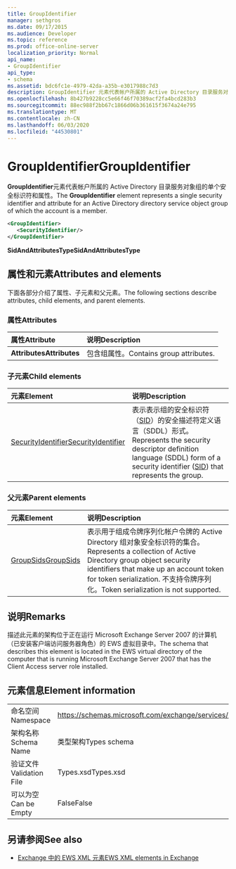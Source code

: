 ```yaml
---
title: GroupIdentifier
manager: sethgros
ms.date: 09/17/2015
ms.audience: Developer
ms.topic: reference
ms.prod: office-online-server
localization_priority: Normal
api_name:
- GroupIdentifier
api_type:
- schema
ms.assetid: bdc6fc1e-4979-42da-a35b-e3017988c7d3
description: GroupIdentifier 元素代表帐户所属的 Active Directory 目录服务对象组的单个安全标识符和属性。
ms.openlocfilehash: 8b427b9228cc5e66f46f70389acf2fa4bcd283b3
ms.sourcegitcommit: 88ec988f2bb67c1866d06b361615f3674a24e795
ms.translationtype: MT
ms.contentlocale: zh-CN
ms.lasthandoff: 06/03/2020
ms.locfileid: "44530801"
---
```

# <a name="groupidentifier"></a><span data-ttu-id="afdbc-103">GroupIdentifier</span><span class="sxs-lookup"><span data-stu-id="afdbc-103">GroupIdentifier</span></span>

<span data-ttu-id="afdbc-104">**GroupIdentifier**元素代表帐户所属的 Active Directory 目录服务对象组的单个安全标识符和属性。</span><span class="sxs-lookup"><span data-stu-id="afdbc-104">The **GroupIdentifier** element represents a single security identifier and attribute for an Active Directory directory service object group of which the account is a member.</span></span> 
  
```xml
<GroupIdentifier>
   <SecurityIdentifier/>
</GroupIdentifier>
```

 <span data-ttu-id="afdbc-105">**SidAndAttributesType**</span><span class="sxs-lookup"><span data-stu-id="afdbc-105">**SidAndAttributesType**</span></span>
## <a name="attributes-and-elements"></a><span data-ttu-id="afdbc-106">属性和元素</span><span class="sxs-lookup"><span data-stu-id="afdbc-106">Attributes and elements</span></span>

<span data-ttu-id="afdbc-107">下面各部分介绍了属性、子元素和父元素。</span><span class="sxs-lookup"><span data-stu-id="afdbc-107">The following sections describe attributes, child elements, and parent elements.</span></span>
  
### <a name="attributes"></a><span data-ttu-id="afdbc-108">属性</span><span class="sxs-lookup"><span data-stu-id="afdbc-108">Attributes</span></span>

|<span data-ttu-id="afdbc-109">**属性**</span><span class="sxs-lookup"><span data-stu-id="afdbc-109">**Attribute**</span></span>|<span data-ttu-id="afdbc-110">**说明**</span><span class="sxs-lookup"><span data-stu-id="afdbc-110">**Description**</span></span>|
|:-----|:-----|
|<span data-ttu-id="afdbc-111">**Attributes**</span><span class="sxs-lookup"><span data-stu-id="afdbc-111">**Attributes**</span></span> <br/> |<span data-ttu-id="afdbc-112">包含组属性。</span><span class="sxs-lookup"><span data-stu-id="afdbc-112">Contains group attributes.</span></span>  <br/> |
   
### <a name="child-elements"></a><span data-ttu-id="afdbc-113">子元素</span><span class="sxs-lookup"><span data-stu-id="afdbc-113">Child elements</span></span>

|<span data-ttu-id="afdbc-114">**元素**</span><span class="sxs-lookup"><span data-stu-id="afdbc-114">**Element**</span></span>|<span data-ttu-id="afdbc-115">**说明**</span><span class="sxs-lookup"><span data-stu-id="afdbc-115">**Description**</span></span>|
|:-----|:-----|
|[<span data-ttu-id="afdbc-116">SecurityIdentifier</span><span class="sxs-lookup"><span data-stu-id="afdbc-116">SecurityIdentifier</span></span>](securityidentifier.md) <br/> |<span data-ttu-id="afdbc-117">表示表示组的安全标识符（[SID](sid.md)）的安全描述符定义语言（SDDL）形式。</span><span class="sxs-lookup"><span data-stu-id="afdbc-117">Represents the security descriptor definition language (SDDL) form of a security identifier ([SID](sid.md)) that represents the group.</span></span>  <br/> |
   
### <a name="parent-elements"></a><span data-ttu-id="afdbc-118">父元素</span><span class="sxs-lookup"><span data-stu-id="afdbc-118">Parent elements</span></span>

|<span data-ttu-id="afdbc-119">**元素**</span><span class="sxs-lookup"><span data-stu-id="afdbc-119">**Element**</span></span>|<span data-ttu-id="afdbc-120">**说明**</span><span class="sxs-lookup"><span data-stu-id="afdbc-120">**Description**</span></span>|
|:-----|:-----|
|[<span data-ttu-id="afdbc-121">GroupSids</span><span class="sxs-lookup"><span data-stu-id="afdbc-121">GroupSids</span></span>](groupsids.md) <br/> |<span data-ttu-id="afdbc-122">表示用于组成令牌序列化帐户令牌的 Active Directory 组对象安全标识符的集合。</span><span class="sxs-lookup"><span data-stu-id="afdbc-122">Represents a collection of Active Directory group object security identifiers that make up an account token for token serialization.</span></span> <span data-ttu-id="afdbc-123">不支持令牌序列化。</span><span class="sxs-lookup"><span data-stu-id="afdbc-123">Token serialization is not supported.</span></span>  <br/> |
   
## <a name="remarks"></a><span data-ttu-id="afdbc-124">说明</span><span class="sxs-lookup"><span data-stu-id="afdbc-124">Remarks</span></span>

<span data-ttu-id="afdbc-125">描述此元素的架构位于正在运行 Microsoft Exchange Server 2007 的计算机（已安装客户端访问服务器角色）的 EWS 虚拟目录中。</span><span class="sxs-lookup"><span data-stu-id="afdbc-125">The schema that describes this element is located in the EWS virtual directory of the computer that is running Microsoft Exchange Server 2007 that has the Client Access server role installed.</span></span>
  
## <a name="element-information"></a><span data-ttu-id="afdbc-126">元素信息</span><span class="sxs-lookup"><span data-stu-id="afdbc-126">Element information</span></span>

|||
|:-----|:-----|
|<span data-ttu-id="afdbc-127">命名空间</span><span class="sxs-lookup"><span data-stu-id="afdbc-127">Namespace</span></span>  <br/> |https://schemas.microsoft.com/exchange/services/2006/types  <br/> |
|<span data-ttu-id="afdbc-128">架构名称</span><span class="sxs-lookup"><span data-stu-id="afdbc-128">Schema Name</span></span>  <br/> |<span data-ttu-id="afdbc-129">类型架构</span><span class="sxs-lookup"><span data-stu-id="afdbc-129">Types schema</span></span>  <br/> |
|<span data-ttu-id="afdbc-130">验证文件</span><span class="sxs-lookup"><span data-stu-id="afdbc-130">Validation File</span></span>  <br/> |<span data-ttu-id="afdbc-131">Types.xsd</span><span class="sxs-lookup"><span data-stu-id="afdbc-131">Types.xsd</span></span>  <br/> |
|<span data-ttu-id="afdbc-132">可以为空</span><span class="sxs-lookup"><span data-stu-id="afdbc-132">Can be Empty</span></span>  <br/> |<span data-ttu-id="afdbc-133">False</span><span class="sxs-lookup"><span data-stu-id="afdbc-133">False</span></span>  <br/> |
   
## <a name="see-also"></a><span data-ttu-id="afdbc-134">另请参阅</span><span class="sxs-lookup"><span data-stu-id="afdbc-134">See also</span></span>



- [<span data-ttu-id="afdbc-135">Exchange 中的 EWS XML 元素</span><span class="sxs-lookup"><span data-stu-id="afdbc-135">EWS XML elements in Exchange</span></span>](ews-xml-elements-in-exchange.md)

